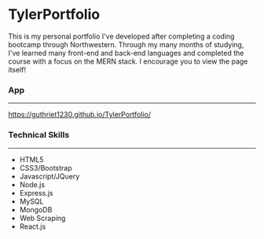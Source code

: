 # TylerPortfolio
This is my personal portfolio I've developed after completing a coding bootcamp through Northwestern. Through my many months of studying, I've learned many front-end and back-end languages and completed the course with a focus on the MERN stack. I encourage you to view the page itself! 

### App
---
https://guthriet1230.github.io/TylerPortfolio/

### Technical Skills
---
- HTML5
- CSS3/Bootstrap
- Javascript/JQuery
- Node.js
- Express.js
- MySQL
- MongoDB
- Web Scraping
- React.js
